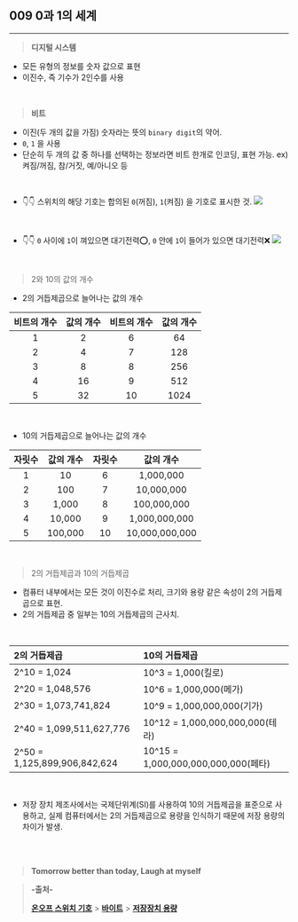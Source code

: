 ## 009 0과 1의 세계

---

> **디지털 시스템**

- 모든 유형의 정보를 숫자 값으로 표현
- 이진수, 즉 기수가 2인수를 사용

<br>

> **비트**

- 이진(두 개의 값을 가짐) 숫자라는 뜻의 `binary digit`의 약어.
- `0`, `1` 을 사용
- 단순히 두 개의 값 중 하나를 선택하는 정보라면 비트 한개로 인코딩, 표현 가능.
  ex) 켜짐/꺼짐, 참/거짓, 예/아니오 등

<br>

- 👇👇 스위치의 해당 기호는 합의된 `0`(꺼짐), `1`(켜짐) 을 기호로 표시한 것.
  ![](https://velog.velcdn.com/images/lilclown/post/d535f407-573f-49fd-9376-5e1416e54cdf/image.png)

<br>

- 👇👇 `0` 사이에 `1`이 껴있으면 대기전력⭕, `0` 안에 `1`이 들어가 있으면 대기전력❌
  ![](https://velog.velcdn.com/images/lilclown/post/f506ea01-cd7e-4439-8921-bc04c4b2f0c6/image.jpg)

<br>

> 2와 10의 값의 개수

- 2의 거듭제곱으로 늘어나는 값의 개수

| 비트의 개수 | 값의 개수 | 비트의 개수 | 값의 개수 |
| :---------: | :-------: | :---------: | :-------: |
|      1      |     2     |      6      |    64     |
|      2      |     4     |      7      |    128    |
|      3      |     8     |      8      |    256    |
|      4      |    16     |      9      |    512    |
|      5      |    32     |     10      |   1024    |

<br>

- 10의 거듭제곱으로 늘어나는 값의 개수

| 자릿수 | 값의 개수 | 자릿수 |   값의 개수    |
| :----: | :-------: | :----: | :------------: |
|   1    |    10     |   6    |   1,000,000    |
|   2    |    100    |   7    |   10,000,000   |
|   3    |   1,000   |   8    |  100,000,000   |
|   4    |  10,000   |   9    | 1,000,000,000  |
|   5    |  100,000  |   10   | 10,000,000,000 |

<br>

> 2의 거듭제곱과 10의 거듭제곱

- 컴퓨터 내부에서는 모든 것이 이진수로 처리, 크기와 용량 같은 속성이 2의 거듭제곱으로 표현.
- 2의 거듭제곱 중 일부는 10의 거듭제곱의 근사치.

<br>

| 2의 거듭제곱                 | 10의 거듭제곱                       |
| :--------------------------- | :---------------------------------- |
| 2^10 = 1,024                 | 10^3 = 1,000(킬로)                  |
| 2^20 = 1,048,576             | 10^6 = 1,000,000(메가)              |
| 2^30 = 1,073,741,824         | 10^9 = 1,000,000,000(기가)          |
| 2^40 = 1,099,511,627,776     | 10^12 = 1,000,000,000,000(테라)     |
| 2^50 = 1,125,899,906,842,624 | 10^15 = 1,000,000,000,000,000(페타) |

<br>

- 저장 장치 제조사에서는 국제단위계(SI)를 사용하여 10의 거듭제곱을 표준으로 사용하고, 실제 컴퓨터에서는 2의 거듭제곱으로 용량을 인식하기 때문에 저장 용량의 차이가 발생.

<br><br>

> **Tomorrow better than today, Laugh at myself**

> **-출처-**
>
> **[온오프 스위치 기호](https://lora.tistory.com/51)** > **[바이트](https://www.samsungsemiconstory.com/kr/%EC%95%84%EB%A6%AC%EC%86%A1%ED%95%9C-%EB%8D%B0%EC%9D%B4%ED%84%B0%EC%9D%98-%EB%8B%A8%EC%9C%84-%EB%B0%94%EC%9D%B4%ED%8A%B8byte/)** > **[저장장치 용량](https://dsct1472.tistory.com/424)**
